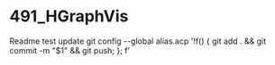 # 491_HGraphVis
Readme test update
git config --global alias.acp '!f() { git add . && git commit -m \"$1\" && git push; }; f'